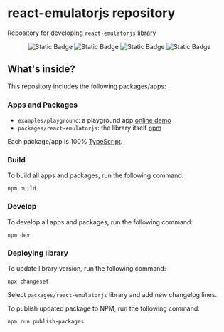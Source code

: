 # react-emulatorjs repository

Repository for developing `react-emulatorjs` library

<div align = center>

![Static Badge](https://img.shields.io/badge/demo-playground?style=for-the-badge&logo=githubpages&labelColor=%23C21292&color=%239195F6&link=https%3A%2F%2Fdimitrikarpov.github.io%2Freact-emulatorjs)
![Static Badge](https://img.shields.io/badge/npm-react--emulatorjs?style=for-the-badge&logo=npm&color=%239195F6&labelColor=FF6969&link=https%3A%2F%2Fwww.npmjs.com%2Fpackage%2Freact-emulatorjs)
![Static Badge](https://img.shields.io/badge/github-777?style=for-the-badge&logo=github&labelColor=%2300A9FF&color=%23D0A2F7&link=https%3A%2F%2Fgithub.com%2Fdimitrikarpov%2Freact-emulatorjs)
![Static Badge](https://img.shields.io/badge/api-api?style=for-the-badge&logo=docsdotrs&labelColor=blue&color=%239195F6&link=https%3A%2F%2Fdimitrikarpov.github.io%2Freact-emulatorjs)

</div>

## What's inside?

This repository includes the following packages/apps:

### Apps and Packages

- `examples/playground`: a playground app [online demo](https://dimitrikarpov.github.io/react-emulatorjs/)
- `packages/react-emulatorjs`: the library itself [npm](https://www.npmjs.com/package/react-emulatorjs)

Each package/app is 100% [TypeScript](https://www.typescriptlang.org/).

### Build

To build all apps and packages, run the following command:

```
npm build
```

### Develop

To develop all apps and packages, run the following command:

```
npm dev
```

### Deploying library

To update library version, run the following command:

```
npx changeset
```

Select `packages/react-emulatorjs` library and add new changelog lines.

To publish updated package to NPM, run the following command:

```
npm run publish-packages
```
